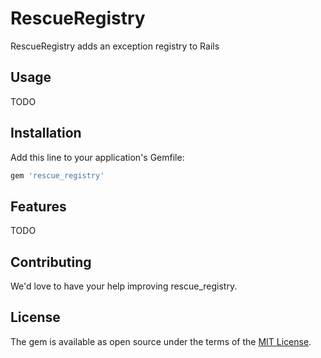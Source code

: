 # RescueRegistry

RescueRegistry adds an exception registry to Rails

## Usage
TODO

## Installation
Add this line to your application's Gemfile:

```ruby
gem 'rescue_registry'
```

## Features
TODO

## Contributing
We'd love to have your help improving rescue_registry.

## License
The gem is available as open source under the terms of the [MIT License](https://opensource.org/licenses/MIT).
